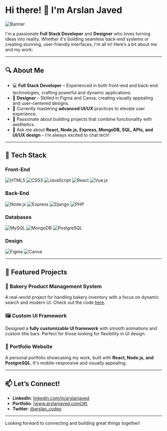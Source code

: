 # Hi there! 👋 I'm Arslan Javed

![Banner]([https://via.placeholder.com/1200x400?text=Welcome+to+Arslan's+GitHub+Profile!](https://camo.githubusercontent.com/190e7d3bb2ff91e8d67d7ddddf458fede09c5f391dc0e66c290c2bb9e84106fa/68747470733a2f2f6d656469612e67697068792e636f6d2f6d656469612f38333648694a633770677a7938694e58436e2f67697068792e676966))

I'm a passionate **Full Stack Developer** and **Designer** who loves turning ideas into reality. Whether it's building seamless back-end systems or creating stunning, user-friendly interfaces, I'm all in! Here’s a bit about me and my work:

---

## 🔍 About Me

- 💻 **Full Stack Developer** – Experienced in both front-end and back-end technologies, crafting powerful and dynamic applications.
- 🎨 **Designer** – Skilled in Figma and Canva, creating visually appealing and user-centered designs.
- 🌱 Currently mastering **advanced UI/UX** practices to elevate user experience.
- 🚀 Passionate about building projects that combine functionality with aesthetics.
- 💬 Ask me about **React, Node.js, Express, MongoDB, SQL, APIs, and UI/UX design** – I’m always excited to chat tech!

---

## 🔧 Tech Stack

### Front-End
![HTML5](https://img.shields.io/badge/-HTML5-E34F26?logo=html5&logoColor=white&style=flat)
![CSS3](https://img.shields.io/badge/-CSS3-1572B6?logo=css3&logoColor=white&style=flat)
![JavaScript](https://img.shields.io/badge/-JavaScript-F7DF1E?logo=javascript&logoColor=black&style=flat)
![React](https://img.shields.io/badge/-React-61DAFB?logo=react&logoColor=black&style=flat)
![Vue.js](https://img.shields.io/badge/-Vue.js-4FC08D?logo=vue.js&logoColor=white&style=flat)

### Back-End
![Node.js](https://img.shields.io/badge/-Node.js-339933?logo=node.js&logoColor=white&style=flat)
![Express](https://img.shields.io/badge/-Express-000000?logo=express&logoColor=white&style=flat)
![Django](https://img.shields.io/badge/-Django-092E20?logo=django&logoColor=white&style=flat)
![PHP](https://img.shields.io/badge/-PHP-777BB4?logo=php&logoColor=white&style=flat)

### Databases
![MySQL](https://img.shields.io/badge/-MySQL-4479A1?logo=mysql&logoColor=white&style=flat)
![MongoDB](https://img.shields.io/badge/-MongoDB-47A248?logo=mongodb&logoColor=white&style=flat)
![PostgreSQL](https://img.shields.io/badge/-PostgreSQL-336791?logo=postgresql&logoColor=white&style=flat)

### Design
![Figma](https://img.shields.io/badge/-Figma-F24E1E?logo=figma&logoColor=white&style=flat)
![Canva](https://img.shields.io/badge/-Canva-00C4CC?logo=canva&logoColor=white&style=flat)

---

## 🌟 Featured Projects

### 🥐 Bakery Product Management System
A real-world project for handling bakery inventory with a focus on dynamic search and modern UI. Check out the code [here](#).

### 🖼️ Custom UI Framework
Designed a **fully customizable UI framework** with smooth animations and custom title bars. Perfect for those looking for flexibility in UI design.

### 🎨 Portfolio Website
A personal portfolio showcasing my work, built with **React, Node.js, and PostgreSQL**. It's mobile-responsive and visually appealing.

---

## 📫 Let’s Connect!

- **LinkedIn**: [linkedin.com/in/arslanjaved](#)
- **Portfolio**: [www.arslanjaved.com](#)
- **Twitter**: [@arslan_codes](#)

---

Looking forward to connecting and building great things together!
